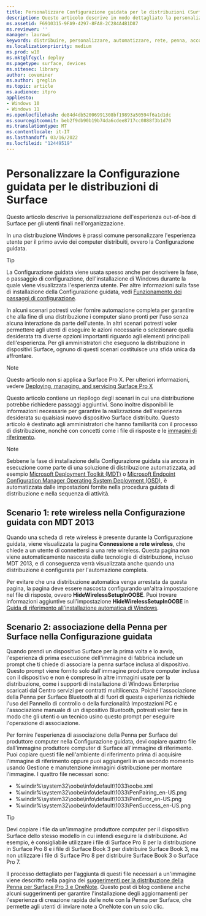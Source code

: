```yaml
---
title: Personalizzare Configurazione guidata per le distribuzioni (Surface)
description: Questo articolo descrive in modo dettagliato la personalizzazione della Configurazione guidata di Surface per gli utenti finali nella tua organizzazione.
ms.assetid: F6910315-9FA9-4297-8FA8-2C284A4B1D87
ms.reviewer: ''
manager: laurawi
keywords: distribuire, personalizzare, automatizzare, rete, penna, accoppiare, avviare
ms.localizationpriority: medium
ms.prod: w10
ms.mktglfcycl: deploy
ms.pagetype: surface, devices
ms.sitesec: library
author: coveminer
ms.author: greglin
ms.topic: article
ms.audience: itpro
appliesto:
- Windows 10
- Windows 11
ms.openlocfilehash: de84d4db52006991308bf19893a50594f6a1d1dc
ms.sourcegitcommit: beb2f9db90b19b74da6cdee8717cc0888f3b1d70
ms.translationtype: MT
ms.contentlocale: it-IT
ms.lasthandoff: 03/16/2022
ms.locfileid: "12449519"
---
```

# <a name="customize-the-oobe-for-surface-deployments"></a>Personalizzare la Configurazione guidata per le distribuzioni di Surface

Questo articolo descrive la personalizzazione dell'esperienza out-of-box di Surface per gli utenti finali nell'organizzazione.

In una distribuzione Windows è prassi comune personalizzare l'esperienza utente per il primo avvio dei computer distribuiti, ovvero la Configurazione guidata.

>[!TIP]
>La Configurazione guidata viene usata spesso anche per descrivere la fase, o passaggio di configurazione, dell'installazione di Windows durante la quale viene visualizzata l'esperienza utente. Per altre informazioni sulla fase di installazione della Configurazione guidata, vedi [Funzionamento dei passaggi di configurazione](/windows-hardware/manufacture/desktop/how-configuration-passes-work).

In alcuni scenari potresti voler fornire automazione completa per garantire che alla fine di una distribuzione i computer siano pronti per l'uso senza alcuna interazione da parte dell'utente. In altri scenari potresti voler permettere agli utenti di eseguire le azioni necessarie o selezionare quella desiderata tra diverse opzioni importanti riguardo agli elementi principali dell'esperienza. Per gli amministratori che eseguono la distribuzione in dispositivi Surface, ognuno di questi scenari costituisce una sfida unica da affrontare.

> [!NOTE]
> Questo articolo non si applica a Surface Pro X. Per ulteriori informazioni, vedere [Deploying, managing, and servicing Surface Pro X](surface-pro-arm-app-management.md)

Questo articolo contiene un riepilogo degli scenari in cui una distribuzione potrebbe richiedere passaggi aggiuntivi. Sono inoltre disponibili le informazioni necessarie per garantire la realizzazione dell'esperienza desiderata su qualsiasi nuovo dispositivo Surface distribuito. Questo articolo è destinato agli amministratori che hanno familiarità con il processo di distribuzione, nonché con concetti come i file di risposte e le [immagini di riferimento](https://technet.microsoft.com/itpro/windows/deploy/create-a-windows-10-reference-image).

>[!NOTE]
>Sebbene la fase di installazione della Configurazione guidata sia ancora in esecuzione come parte di una soluzione di distribuzione automatizzata, ad esempio [Microsoft Deployment Toolkit (MDT)](/mem/configmgr/mdt) o [Microsoft Endpoint Configuration Manager Operating System Deployment (OSD),](/mem/configmgr/osd/) è automatizzata dalle impostazioni fornite nella procedura guidata di distribuzione e nella sequenza di attività.

## <a name="scenario-1-wireless-networking-in-oobe-with-mdt-2013"></a>Scenario 1: rete wireless nella Configurazione guidata con MDT 2013

Quando una scheda di rete wireless è presente durante la Configurazione guidata, viene visualizzata la pagina **Connessione a rete wireless**, che chiede a un utente di connettersi a una rete wireless. Questa pagina non viene automaticamente nascosta dalle tecnologie di distribuzione, incluso MDT 2013, e di conseguenza verrà visualizzata anche quando una distribuzione è configurata per l'automazione completa.

Per evitare che una distribuzione automatica venga arrestata da questa pagina, la pagina deve essere nascosta configurando un'altra impostazione nel file di risposte, ovvero **HideWirelessSetupInOOBE**. Puoi trovare informazioni aggiuntive sull'impostazione **HideWirelessSetupInOOBE** in [Guida di riferimento all'installazione automatica di Windows](/windows-hardware/customize/desktop/unattend/microsoft-windows-shell-setup-oobe-hidewirelesssetupinoobe).

## <a name="scenario-2-surface-pen-pairing-in-oobe"></a>Scenario 2: associazione della Penna per Surface nella Configurazione guidata

Quando prendi un dispositivo Surface per la prima volta e lo avvia, l'esperienza di prima esecuzione dell'immagine di fabbrica include un prompt che ti chiede di associare la penna surface inclusa al dispositivo. Questo prompt viene fornito solo dall'immagine produttore computer inclusa con il dispositivo e non è compreso in altre immagini usate per la distribuzione, come i supporti di installazione di Windows Enterprise scaricati dal Centro servizi per contratti multilicenza. Poiché l'associazione della Penna per Surface Bluetooth al di fuori di questa esperienza richiede l'uso del Pannello di controllo o della funzionalità Impostazioni PC e l'associazione manuale di un dispositivo Bluetooth, potresti voler fare in modo che gli utenti o un tecnico usino questo prompt per eseguire l'operazione di associazione.

Per fornire l'esperienza di associazione della Penna per Surface del produttore computer nella Configurazione guidata, devi copiare quattro file dall'immagine produttore computer di Surface all'immagine di riferimento. Puoi copiare questi file nell'ambiente di riferimento prima di acquisire l'immagine di riferimento oppure puoi aggiungerli in un secondo momento usando Gestione e manutenzione immagini distribuzione per montare l'immagine. I quattro file necessari sono:

- %windir%\\system32\\oobe\\info\\default\\1033\\oobe.xml
- %windir%\\system32\\oobe\\info\\default\\1033\\PenPairing\_en-US.png
- %windir%\\system32\\oobe\\info\\default\\1033\\PenError\_en-US.png
- %windir%\\system32\\oobe\\info\\default\\1033\\PenSuccess\_en-US.png

>[!TIP]
>Devi copiare i file da un'immagine produttore computer per il dispositivo Surface dello stesso modello in cui intendi eseguire la distribuzione. Ad esempio, è consigliabile utilizzare i file di Surface Pro 8 per la distribuzione in Surface Pro 8 e i file di Surface Book 3 per distribuire Surface Book 3, ma non utilizzare i file di Surface Pro 8 per distribuire Surface Book 3 o Surface Pro 7.

Il processo dettagliato per l'aggiunta di questi file necessari a un'immagine viene descritto nella pagina dei [suggerimenti per la distribuzione della Penna per Surface Pro 3 e OneNote](https://blogs.technet.microsoft.com/askcore/2014/07/15/deploying-surface-pro-3-pen-and-onenote-tips/). Questo post di blog contiene anche alcuni suggerimenti per garantire l'installazione degli aggiornamenti per l'esperienza di creazione rapida delle note con la Penna per Surface, che permette agli utenti di inviare note a OneNote con un solo clic.
